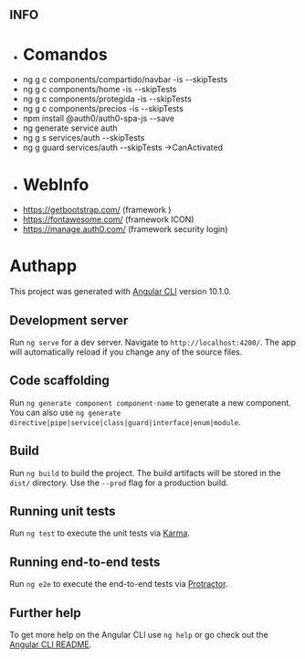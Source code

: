 ## INFO

- # Comandos
- ng g c components/compartido/navbar -is --skipTests
- ng g c components/home -is --skipTests
- ng g c components/protegida -is --skipTests
- ng g c components/precios -is --skipTests
- npm install @auth0/auth0-spa-js --save
- ng generate service auth
- ng g s services/auth --skipTests
- ng g guard services/auth --skipTests ->CanActivated
- # WebInfo
- https://getbootstrap.com/ (framework )
- https://fontawesome.com/  (framework ICON)
- https://manage.auth0.com/ (framework security login)

# Authapp

This project was generated with [Angular CLI](https://github.com/angular/angular-cli) version 10.1.0.

## Development server

Run `ng serve` for a dev server. Navigate to `http://localhost:4200/`. The app will automatically reload if you change any of the source files.

## Code scaffolding

Run `ng generate component component-name` to generate a new component. You can also use `ng generate directive|pipe|service|class|guard|interface|enum|module`.

## Build

Run `ng build` to build the project. The build artifacts will be stored in the `dist/` directory. Use the `--prod` flag for a production build.

## Running unit tests

Run `ng test` to execute the unit tests via [Karma](https://karma-runner.github.io).

## Running end-to-end tests

Run `ng e2e` to execute the end-to-end tests via [Protractor](http://www.protractortest.org/).

## Further help

To get more help on the Angular CLI use `ng help` or go check out the [Angular CLI README](https://github.com/angular/angular-cli/blob/master/README.md).
